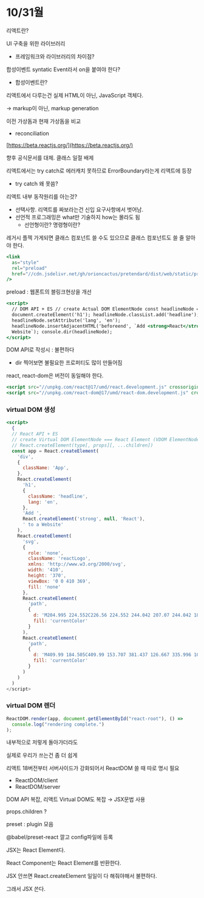 # 10/31월

리액트란?

UI 구축을 위한 라이브러리

- 프레임워크와 라이브러리의 차이점?

합성이벤트 syntatic Event라서 on을 붙여야 한다?

- 합성이벤트란?

리액트에서 다루는건 실제 HTML이 아닌, JavaScript 객체다.

→ markup이 아닌, markup generation

이전 가상돔과 현재 가상돔을 비교

- reconciliation

[https://beta.reactjs.org/](https://beta.reactjs.org/)

향후 공식문서를 대체. 클래스 일절 배제

리액트에서는 try catch로 에러캐치 못하므로 ErrorBoundary라는게 리액트에 등장

- try catch 왜 못씀?

리액트 내부 동작원리를 아는것?

- 선택사항. 리액트를 짜보라는건 신입 요구사항에서 벗어남.
- 선언적 프로그래밍은 what만 기술하지 how는 몰라도 됨
  - 선언형이란? 명령형이란?

레거시 플젝 가게되면 클래스 컴포넌트 쓸 수도 있으므로 클래스 컴포넌트도 쓸 줄 알아야 한다.

```jsx
<link
  as="style"
  rel="preload"
  href="//cdn.jsdelivr.net/gh/orioncactus/pretendard/dist/web/static/pretendard.css"
/>
```

preload : 웹폰트의 블링크현상을 개선

```jsx
<script>
  // DOM API + ES // create Actual DOM ElementNode const headlineNode =
  document.createElement('h1'); headlineNode.classList.add('headline');
  headlineNode.setAttribute('lang', 'en');
  headlineNode.insertAdjacentHTML('beforeend', `Add <strong>React</strong> to a
  Website`); console.dir(headlineNode);
</script>
```

DOM API로 작성시 : 불편하다

- dir 찍어보면 불필요한 프로퍼티도 많이 만들어짐

react, react-dom은 버전이 동일해야 한다.

```jsx
<script src="//unpkg.com/react@17/umd/react.development.js" crossorigin></script>
<script src="//unpkg.com/react-dom@17/umd/react-dom.development.js" crossorigin></script>
```

### virtual DOM 생성

```jsx
<script>
  {
  // React API + ES
  // create Virtual DOM ElementNode === React Element (VDOM ElementNode)
  // React.createElement(type[, props][, ...children])
  const app = React.createElement(
    'div',
    {
      className: 'App',
    },
    React.createElement(
      'h1',
      {
        className: 'headline',
        lang: 'en',
      },
      'Add ',
      React.createElement('strong', null, 'React'),
      ' to a Website'
    ),
    React.createElement(
      'svg',
      {
        role: 'none',
        className: 'reactLogo',
        xmlns: 'http://www.w3.org/2000/svg',
        width: '410',
        height: '370',
        viewBox: '0 0 410 369',
        fill: 'none'
      },
      React.createElement(
        'path',
        {
          d: 'M204.995 224.552C226.56 224.552 244.042 207.07 244.042 185.506C244.042 163.941 226.56 146.459 204.995 146.459C183.43 146.459 165.948 163.941 165.948 185.506C165.948 207.07 183.43 224.552 204.995 224.552Z',
          fill: 'currentColor'
        }
      ),
      React.createElement(
        'path',
        {
          d: 'M409.99 184.505C409.99 153.707 381.437 126.667 335.996 108.925C343.342 60.6535 334.19 22.3878 307.492 6.98883C283.649 -6.77511 250.631 -0.0395641 214.512 25.9753C211.316 28.2692 208.143 30.7097 204.97 33.2477C201.822 30.7097 198.65 28.2692 195.477 25.9753C159.359 -0.0395641 126.34 -6.79951 102.497 6.98883C75.8237 22.3878 66.6721 60.6291 74.0422 108.852C28.5529 126.618 0 153.682 0 184.505C0 215.303 28.5528 242.342 73.9934 260.084C66.6477 308.356 75.7993 346.621 102.497 362.02C110.575 366.682 119.727 369 129.684 369C149.085 369 171.61 360.215 195.477 343.034C198.674 340.74 201.847 338.3 205.019 335.762C208.167 338.3 211.34 340.74 214.512 343.034C238.38 360.239 260.905 369 280.306 369C290.263 369 299.415 366.682 307.492 362.02C331.335 348.256 342 316.287 337.534 271.993C337.143 268.089 336.631 264.135 335.996 260.109C381.461 242.367 409.99 215.327 409.99 184.505ZM225.934 41.8136C246.238 27.1955 265.127 19.5814 280.306 19.5814C286.871 19.5814 292.728 20.9968 297.731 23.8765C315.204 33.9798 322.672 62.9475 317.327 102.433C299.756 97.0401 280.306 92.9158 259.392 90.2802C246.872 73.8074 233.597 58.9453 220.003 46.2551C221.98 44.7421 223.957 43.229 225.934 41.8136ZM112.259 23.8765C117.262 20.9968 123.119 19.5814 129.684 19.5814C144.863 19.5814 163.752 27.1711 184.056 41.8136C186.033 43.229 188.01 44.7176 189.986 46.2551C176.393 58.9453 163.142 73.783 150.622 90.2558C129.732 92.8914 110.258 97.0401 92.687 102.409C87.3424 62.9475 94.7857 33.9798 112.259 23.8765ZM19.5233 184.505C19.5233 164.322 40.9014 143.359 77.776 128.253C81.9003 146.141 88.0502 165.054 96.1768 184.456C88.0014 203.881 81.8515 222.819 77.7272 240.732C40.9014 225.626 19.5233 204.687 19.5233 184.505ZM184.056 327.196C154.966 348.134 128.805 354.675 112.259 345.133C94.7857 335.029 87.3181 306.062 92.6626 266.576C110.234 271.969 129.684 276.093 150.598 278.729C163.117 295.202 176.393 310.064 189.986 322.754C188.01 324.292 186.033 325.78 184.056 327.196ZM204.995 310.04C180.591 287.685 157.138 257.815 137.347 223.551C132.051 214.4 121.344 191.396 117 182.489C113.535 190.786 110.112 198.398 107.427 206.5C109.623 210.575 118.092 229.213 120.434 233.288C125.071 241.317 129.928 249.127 134.931 256.692C120.898 254.227 107.915 251.055 96.1035 247.321C102.815 217.011 116.213 182.064 137.347 145.458C142.545 136.453 153.838 116.346 159.5 108C150.568 109.147 143.395 108.767 135 110.5C132.56 114.453 122.777 131.645 120.434 135.721C115.749 143.823 111.454 151.925 107.427 159.978C102.546 146.581 98.8124 133.744 96.1524 121.64C125.755 112.293 162.727 106.411 204.995 106.411C215.562 106.411 237.63 106.197 247.49 106.905C242.048 99.7544 237.38 93.2819 231.694 86.888C227.082 86.7416 209.705 86.888 204.995 86.888C195.672 86.888 186.545 87.2053 177.589 87.7422C186.472 77.1752 195.672 67.5111 204.995 58.9697C229.375 81.3239 252.851 111.195 272.643 145.458C277.841 154.463 289.073 175.426 293.49 184.505C296.98 176.207 300.281 168.64 302.99 160.489C300.793 156.389 291.898 139.747 289.555 135.696C284.918 127.667 280.062 119.858 275.059 112.317C289.092 114.782 302.075 117.954 313.886 121.688C307.175 151.998 293.777 186.945 272.643 223.551C267.445 232.556 252.651 253.178 246.99 261.524C255.922 260.377 265.595 258.663 273.99 256.93C276.43 252.976 287.212 237.364 289.555 233.288C294.216 225.235 298.512 217.182 302.489 209.153C307.224 222.185 310.982 234.997 313.715 247.394C284.138 256.741 247.214 262.598 204.995 262.598C194.428 262.598 169.859 261.208 160 260.5C165.442 267.65 171.304 275.095 176.99 281.489C181.602 281.635 200.285 282.121 204.995 282.121C214.317 282.121 223.444 281.804 232.401 281.267C223.493 291.834 214.317 301.498 204.995 310.04ZM297.731 345.133C281.185 354.699 254.999 348.159 225.934 327.196C223.957 325.78 221.98 324.292 220.003 322.754C233.597 310.064 246.848 295.226 259.367 278.753C280.233 276.118 299.659 271.993 317.205 266.625C317.547 269.089 317.888 271.554 318.132 273.97C321.72 309.649 314.277 335.566 297.731 345.133ZM332.262 240.756C328.065 222.599 321.842 203.686 313.813 184.578C321.988 165.152 328.138 146.215 332.262 128.302C369.088 143.408 390.466 164.322 390.466 184.505C390.466 204.687 369.113 225.626 332.262 240.756Z',
          fill: 'currentColor'
        }
      )
    )
  )
</script>
```

### virtual DOM 렌더

```jsx
ReactDOM.render(app, document.getElementById("react-root"), () =>
  console.log("rendering complete.")
);
```

내부적으로 저렇게 돌아가더라도

실제로 우리가 쓰는건 좀 더 쉽게

리액트 18버전부터 서버사이드가 강화되어서 ReactDOM 쓸 때 따로 명시 필요

- ReactDOM/client
- ReactDOM/server

DOM API 복잡, 리액트 Virtual DOM도 복잡 → JSX문법 사용

props.children ?

preset : plugin 모음

@babel/preset-react 깔고 config파일에 등록

JSX는 React Element다.

React Component는 React Element를 반환한다.

JSX 안쓰면 React.createElement 일일이 다 해줘야해서 불편하다.

그래서 JSX 쓴다.
